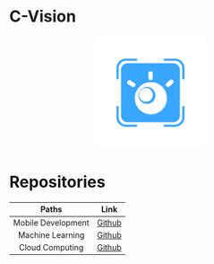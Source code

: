 # C-Vision

<p align="center"> <img src="https://github.com/hilmisatrio16/image-C-Vision/blob/main/icon-c-vision.png?raw=true" width="200" height="200" /> </p>


# Repositories

| Paths | Link |
| :---: | :---: |
| Mobile Development | [Github](https://github.com/hilmisatrio16/C-Vision) |
|  Machine Learning  |  [Github](https://github.com/19125-RifkyAsSyudais/MachineLearning)  |
|   Cloud Computing  |   [Github](https://github.com/pricilliaputri/cvss.git)  |
